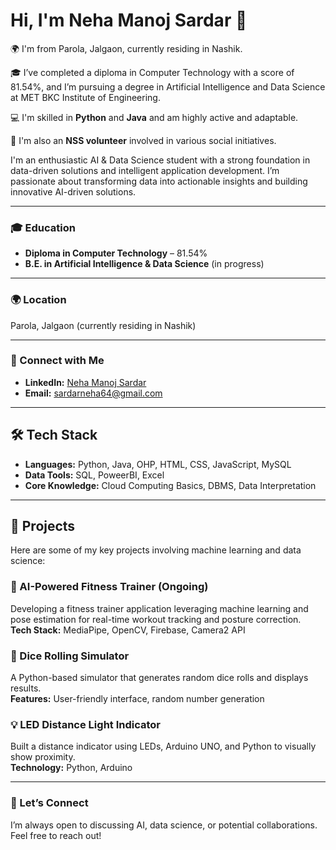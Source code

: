 # Hi, I'm Neha Manoj Sardar 👋

🌍 I'm from Parola, Jalgaon, currently residing in Nashik.

🎓 I’ve completed a diploma in Computer Technology with a score of 81.54%, and I’m pursuing a degree in Artificial Intelligence and Data Science at MET BKC Institute of Engineering.

💻 I'm skilled in **Python** and **Java** and am highly active and adaptable.

🤝 I'm also an **NSS volunteer** involved in various social initiatives.

I'm an enthusiastic AI & Data Science student with a strong foundation in data-driven solutions and intelligent application development. I’m passionate about transforming data into actionable insights and building innovative AI-driven solutions.

---

### 🎓 Education  
- **Diploma in Computer Technology** – 81.54%  
- **B.E. in Artificial Intelligence & Data Science** (in progress)  

---

### 🌍 Location  
Parola, Jalgaon (currently residing in Nashik)

---

### 💼 Connect with Me  
- **LinkedIn:** [Neha Manoj Sardar](https://www.linkedin.com/in/neha-sardar-436339286/)  
- **Email:** sardarneha64@gmail.com 

---

## 🛠️ Tech Stack
- **Languages:** Python, Java, OHP, HTML, CSS, JavaScript, MySQL
- **Data Tools:** SQL, PoweerBI, Excel
- **Core Knowledge:** Cloud Computing Basics, DBMS, Data Interpretation

---

## 🚀 Projects
Here are some of my key projects involving machine learning and data science:

### 🤖 AI-Powered Fitness Trainer (Ongoing)
Developing a fitness trainer application leveraging machine learning and pose estimation for real-time workout tracking and posture correction.  
**Tech Stack:** MediaPipe, OpenCV, Firebase, Camera2 API

### 🎲 Dice Rolling Simulator
A Python-based simulator that generates random dice rolls and displays results.  
**Features:** User-friendly interface, random number generation

### 💡 LED Distance Light Indicator  
Built a distance indicator using LEDs, Arduino UNO, and Python to visually show proximity.  
**Technology:** Python, Arduino  

---

### 🔗 Let’s Connect
I’m always open to discussing AI, data science, or potential collaborations. Feel free to reach out!
